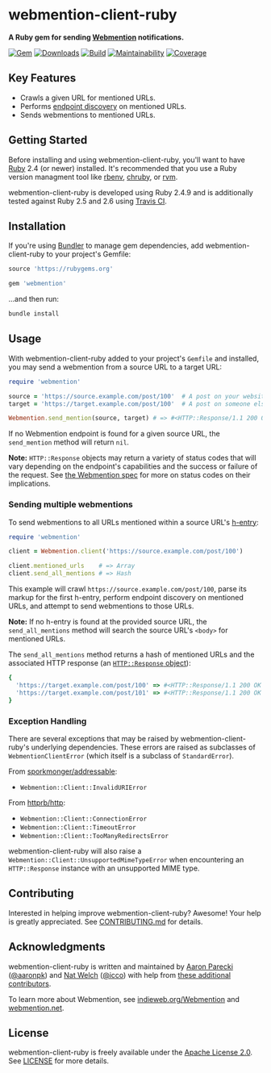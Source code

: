 # webmention-client-ruby

**A Ruby gem for sending [Webmention](https://indieweb.org/Webmention) notifications.**

[![Gem](https://img.shields.io/gem/v/webmention.svg?style=for-the-badge)](https://rubygems.org/gems/webmention)
[![Downloads](https://img.shields.io/gem/dt/webmention.svg?style=for-the-badge)](https://rubygems.org/gems/webmention)
[![Build](https://img.shields.io/travis/indieweb/webmention-client-ruby/master.svg?style=for-the-badge)](https://travis-ci.org/indieweb/webmention-client-ruby)
[![Maintainability](https://img.shields.io/codeclimate/maintainability/indieweb/webmention-client-ruby.svg?style=for-the-badge)](https://codeclimate.com/github/indieweb/webmention-client-ruby)
[![Coverage](https://img.shields.io/codeclimate/c/indieweb/webmention-client-ruby.svg?style=for-the-badge)](https://codeclimate.com/github/indieweb/webmention-client-ruby/code)

## Key Features

- Crawls a given URL for mentioned URLs.
- Performs [endpoint discovery](https://www.w3.org/TR/webmention/#sender-discovers-receiver-webmention-endpoint) on mentioned URLs.
- Sends webmentions to mentioned URLs.

## Getting Started

Before installing and using webmention-client-ruby, you'll want to have [Ruby](https://www.ruby-lang.org) 2.4 (or newer) installed. It's recommended that you use a Ruby version managment tool like [rbenv](https://github.com/rbenv/rbenv), [chruby](https://github.com/postmodern/chruby), or [rvm](https://github.com/rvm/rvm).

webmention-client-ruby is developed using Ruby 2.4.9 and is additionally tested against Ruby 2.5 and 2.6 using [Travis CI](https://travis-ci.org/indieweb/webmention-client-ruby).

## Installation

If you're using [Bundler](https://bundler.io) to manage gem dependencies, add webmention-client-ruby to your project's Gemfile:

```ruby
source 'https://rubygems.org'

gem 'webmention'
```

…and then run:

```sh
bundle install
```

## Usage

With webmention-client-ruby added to your project's `Gemfile` and installed, you may send a webmention from a source URL to a target URL:

```ruby
require 'webmention'

source = 'https://source.example.com/post/100'  # A post on your website
target = 'https://target.example.com/post/100'  # A post on someone else's website

Webmention.send_mention(source, target) # => #<HTTP::Response/1.1 200 OK {…}>
```

If no Webmention endpoint is found for a given source URL, the `send_mention` method will return `nil`.

**Note:** `HTTP::Response` objects may return a variety of status codes that will vary depending on the endpoint's capabilities and the success or failure of the request. See [the Webmention spec](https://www.w3.org/TR/webmention/) for more on status codes on their implications.

### Sending multiple webmentions

To send webmentions to all URLs mentioned within a source URL's [h-entry](http://microformats.org/wiki/h-entry):

```ruby
require 'webmention'

client = Webmention.client('https://source.example.com/post/100')

client.mentioned_urls    # => Array
client.send_all_mentions # => Hash
```

This example will crawl `https://source.example.com/post/100`, parse its markup for the first h-entry, perform endpoint discovery on mentioned URLs, and attempt to send webmentions to those URLs.

**Note:** If no h-entry is found at the provided source URL, the `send_all_mentions` method will search the source URL's `<body>` for mentioned URLs.

The `send_all_mentions` method returns a hash of mentioned URLs and the associated HTTP response (an [`HTTP::Response` object](https://github.com/httprb/http/wiki/Response-Handling)):

```ruby
{
  'https://target.example.com/post/100' => #<HTTP::Response/1.1 200 OK {…}>,
  'https://target.example.com/post/101' => #<HTTP::Response/1.1 200 OK {…}>
}
```

### Exception Handling

There are several exceptions that may be raised by webmention-client-ruby's underlying dependencies. These errors are raised as subclasses of `WebmentionClientError` (which itself is a subclass of `StandardError`).

From [sporkmonger/addressable](https://github.com/sporkmonger/addressable):

- `Webmention::Client::InvalidURIError`

From [httprb/http](https://github.com/httprb/http):

- `Webmention::Client::ConnectionError`
- `Webmention::Client::TimeoutError`
- `Webmention::Client::TooManyRedirectsError`

webmention-client-ruby will also raise a `Webmention::Client::UnsupportedMimeTypeError` when encountering an `HTTP::Response` instance with an unsupported MIME type.

## Contributing

Interested in helping improve webmention-client-ruby? Awesome! Your help is greatly appreciated. See [CONTRIBUTING.md](https://github.com/indieweb/webmention-client-ruby/blob/master/CONTRIBUTING.md) for details.

## Acknowledgments

webmention-client-ruby is written and maintained by [Aaron Parecki](https://aaronparecki.com) ([@aaronpk](https://github.com/aaronpk)) and [Nat Welch](https://natwelch.com) ([@icco](https://github.com/icco)) with help from [these additional contributors](https://github.com/indieweb/webmention-client-ruby/graphs/contributors).

To learn more about Webmention, see [indieweb.org/Webmention](https://indieweb.org/Webmention) and [webmention.net](https://webmention.net).

## License

webmention-client-ruby is freely available under the [Apache License 2.0](https://www.apache.org/licenses/LICENSE-2.0.html). See [LICENSE](https://github.com/indieweb/webmention-client-ruby/blob/master/LICENSE) for more details.
